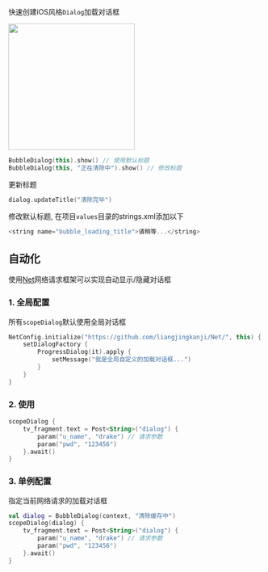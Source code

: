 快速创建iOS风格`Dialog`加载对话框

<img src="https://i.loli.net/2021/08/14/8eDp7Oz2CQT9Jcq.gif" width="250"/>

```kotlin
BubbleDialog(this).show() // 使用默认标题
BubbleDialog(this, "正在清除中").show() // 修改标题
```

更新标题
```kotlin
dialog.updateTitle("清除完毕")
```

修改默认标题, 在项目`values`目录的strings.xml添加以下

```kotlin
<string name="bubble_loading_title">请稍等...</string>
```


## 自动化

使用[Net](https://github.com/liangjingkanji/Net)网络请求框架可以实现自动显示/隐藏对话框

### 1. 全局配置

所有`scopeDialog`默认使用全局对话框

```kotlin
NetConfig.initialize("https://github.com/liangjingkanji/Net/", this) {
    setDialogFactory {
        ProgressDialog(it).apply {
            setMessage("我是全局自定义的加载对话框...")
        }
    }
}
```

### 2. 使用

```kotlin
scopeDialog {
    tv_fragment.text = Post<String>("dialog") {
        param("u_name", "drake") // 请求参数
        param("pwd", "123456")
    }.await()
}
```

### 3. 单例配置

指定当前网络请求的加载对话框

```kotlin
val dialog = BubbleDialog(context, "清除缓存中")
scopeDialog(dialog) {
    tv_fragment.text = Post<String>("dialog") {
        param("u_name", "drake") // 请求参数
        param("pwd", "123456")
    }.await()
}
```

